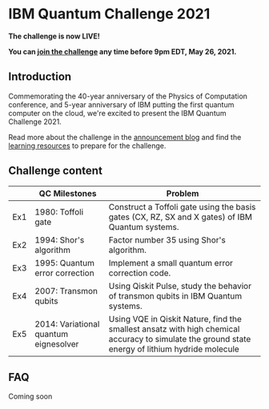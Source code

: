 # IBM Quantum Challenge 2021

**The challenge is now LIVE!**

**You can [join the challenge](https://ibm.co/iqc2021) any time before 9pm EDT, May 26, 2021.**

## Introduction

Commemorating the 40-year anniversary of the Physics of Computation conference, and 5-year anniversary of IBM putting the first quantum computer on the cloud, we're excited to present the IBM Quantum Challenge 2021.

Read more about the challenge in the [announcement blog](https://research.ibm.com/blog/quantum-challenge-2021) and find the [learning resources](https://medium.com/qiskit/ibm-quantum-challenge-2021-heres-what-to-expect-65a303753ffb) to prepare for the challenge.

## Challenge content

|     | QC Milestones                         | Problem                                                                                                                                          |
|-----|---------------------------------------|--------------------------------------------------------------------------------------------------------------------------------------------------|
| Ex1 | 1980: Toffoli gate                    | Construct a Toffoli gate using the basis gates (CX, RZ, SX and X gates) of IBM Quantum systems.                                                  |
| Ex2 | 1994: Shor's algorithm                | Factor number 35 using Shor's algorithm.                                                                                                         |
| Ex3 | 1995: Quantum error correction        | Implement a small quantum error correction code.                                                                                                 |
| Ex4 | 2007: Transmon qubits                 | Using Qiskit Pulse, study the behavior of transmon qubits in IBM Quantum systems.                                                                |
| Ex5 | 2014: Variational quantum eignesolver | Using VQE in Qiskit Nature, find the smallest ansatz with high chemical accuracy to simulate the ground state energy of lithium hydride molecule |

## FAQ

Coming soon
